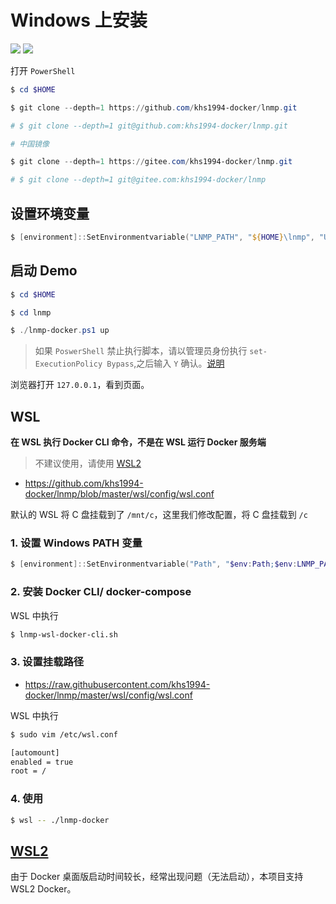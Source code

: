 # Windows 上安装

[![](https://img.shields.io/badge/AD-%E8%85%BE%E8%AE%AF%E4%BA%91%E5%AE%B9%E5%99%A8%E6%9C%8D%E5%8A%A1-blue.svg)](https://cloud.tencent.com/redirect.php?redirect=10058&cps_key=3a5255852d5db99dcd5da4c72f05df61) [![](https://img.shields.io/badge/Support-%E8%85%BE%E8%AE%AF%E4%BA%91%E8%87%AA%E5%AA%92%E4%BD%93-brightgreen.svg)](https://cloud.tencent.com/developer/support-plan?invite_code=13vokmlse8afh)

打开 `PowerShell`

```powershell
$ cd $HOME

$ git clone --depth=1 https://github.com/khs1994-docker/lnmp.git

# $ git clone --depth=1 git@github.com:khs1994-docker/lnmp.git

# 中国镜像

$ git clone --depth=1 https://gitee.com/khs1994-docker/lnmp.git

# $ git clone --depth=1 git@gitee.com:khs1994-docker/lnmp
```

## 设置环境变量

```powershell
$ [environment]::SetEnvironmentvariable("LNMP_PATH", "${HOME}\lnmp", "User")
```

## 启动 Demo

```powershell
$ cd $HOME

$ cd lnmp

$ ./lnmp-docker.ps1 up
```

> 如果 `PoswerShell` 禁止执行脚本，请以管理员身份执行 `set-ExecutionPolicy Bypass`,之后输入 `Y` 确认。[说明](https://docs.microsoft.com/zh-cn/powershell/module/microsoft.powershell.core/about/about_execution_policies?view=powershell-6)

浏览器打开 `127.0.0.1`，看到页面。

## WSL

**在 WSL 执行 Docker CLI 命令，不是在 WSL 运行 Docker 服务端**

> 不建议使用，请使用 [WSL2](https://github.com/khs1994-docker/lnmp/blob/19.03/wsl2/README.DOCKER.md)

* https://github.com/khs1994-docker/lnmp/blob/master/wsl/config/wsl.conf

默认的 WSL 将 C 盘挂载到了 `/mnt/c`，这里我们修改配置，将 C 盘挂载到 `/c`

### 1. 设置 Windows PATH 变量

```powershell
$ [environment]::SetEnvironmentvariable("Path", "$env:Path;$env:LNMP_PATH\windows;$env:LNMP_PATH\wsl", "User")
```

### 2. 安装 Docker CLI/ docker-compose

WSL 中执行

```bash
$ lnmp-wsl-docker-cli.sh
```

### 3. 设置挂载路径

* https://raw.githubusercontent.com/khs1994-docker/lnmp/master/wsl/config/wsl.conf

WSL 中执行

```bash
$ sudo vim /etc/wsl.conf

[automount]
enabled = true
root = /
```

### 4. 使用

```bash
$ wsl -- ./lnmp-docker
```

## [WSL2](https://github.com/khs1994-docker/lnmp/blob/19.03/wsl2/README.DOCKER.md)

由于 Docker 桌面版启动时间较长，经常出现问题（无法启动），本项目支持 WSL2 Docker。
